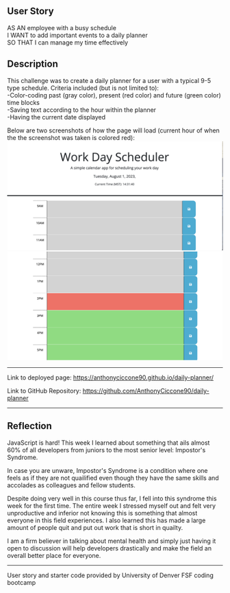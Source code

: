 ## User Story

AS AN employee with a busy schedule
<br>
I WANT to add important events to a daily planner
<br>
SO THAT I can manage my time effectively

## Description
This challenge was to create a daily planner for a user with a typical 9-5 type schedule. Criteria included (but is not limited to):
<br>
-Color-coding past (gray color), present (red color) and future (green color) time blocks
<br>
-Saving text according to the hour within the planner
<br>
-Having the current date displayed

Below are two screenshots of how the page will load (current hour of when the the screenshot was taken is colored red):
![Alt text](<Screenshot 2023-08-01 at 14.31.40.png>)![Alt text](<Screenshot 2023-08-01 at 14.31.54.png>)
<hr>

Link to deployed page:
https://anthonyciccone90.github.io/daily-planner/

Link to GitHub Repository:
https://github.com/AnthonyCiccone90/daily-planner
<hr>

## Reflection
JavaScript is hard! This week I learned about something that ails almost 60% of all developers from juniors to the most senior level: Impostor's Syndrome. 

In case you are unware, Impostor's Syndrome is a condition where one feels as if they are not quailified even though they have the same skills and accolades as colleagues and fellow students.

Despite doing very well in this course thus far, I fell into this syndrome this week for the first time. The entire week I stressed myself out and felt very unproductive and inferior not knowing this is something that almost everyone in this field experiences. I also learned this has made a large amount of people quit and put out work that is short in quailty. 

I am a firm believer in talking about mental health and simply just having it open to discussion will help developers drastically and make the field an overall better place for everyone. 



<hr>
User story and starter code provided by University of Denver FSF coding bootcamp
